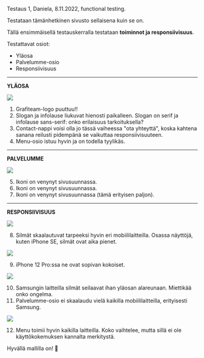 Testaus 1, Daniela, 8.11.2022, functional testing.

Testataan tämänhetkinen sivusto sellaisena kuin se on. 

Tällä ensimmäisellä testauskerralla testataan **toiminnot ja responsiivisuus**.

Testattavat osiot:
- Yläosa
- Palvelumme-osio
- Responsiivisuus


____________________________________________


**YLÄOSA**


![](https://gitlab.labranet.jamk.fi/AC8393/grafiteam-projekti/-/raw/master/dokumentit/50-Testaushallinta/testauskuvat/grafiteam_testaus_ylaosa.jpg)

1. Grafiteam-logo puuttuu!!
2. Slogan ja infolause liukuvat hienosti paikalleen. Slogan on serif ja infolause sans-serif: onko erilaisuus tarkoituksella?
3. Contact-nappi voisi olla jo tässä vaiheessa "ota yhteyttä", koska kahtena sanana reilusti pidempänä se vaikuttaa responsiivisuuteen.
4. Menu-osio istuu hyvin ja on todella tyylikäs.


_____________________________________________


**PALVELUMME**


![](https://gitlab.labranet.jamk.fi/AC8393/grafiteam-projekti/-/raw/master/dokumentit/50-Testaushallinta/testauskuvat/grafiteam_testaus_palvelumme.jpg)

5. Ikoni on venynyt sivusuunnassa.
6. Ikoni on venynyt sivusuunnassa.
7. Ikoni on venynyt sivusuunnassa (tämä erityisen paljon).


____________________________________________


**RESPONSIIVISUUS**


![](https://gitlab.labranet.jamk.fi/AC8393/grafiteam-projekti/-/raw/master/dokumentit/50-Testaushallinta/testauskuvat/grafiteam_testaus_iphoneSE.jpg)

8. Silmät skaalautuvat tarpeeksi hyvin eri mobiililaitteilla. Osassa näyttöjä, kuten iPhone SE, silmät ovat aika pienet.

![](https://gitlab.labranet.jamk.fi/AC8393/grafiteam-projekti/-/raw/master/dokumentit/50-Testaushallinta/testauskuvat/grafiteam_testaus_iphone12Pro.jpg)

9. iPhone 12 Pro:ssa ne ovat sopivan kokoiset.

![](https://gitlab.labranet.jamk.fi/AC8393/grafiteam-projekti/-/raw/master/dokumentit/50-Testaushallinta/testauskuvat/grafiteam_testaus_samsungGalaxyS8.jpg)

10. Samsungin laitteilla silmät seilaavat ihan yläosan alareunaan. Miettikää onko ongelma.
11. Palvelumme-osio ei skaalaudu vielä kaikilla mobiililaitteilla, erityisesti Samsung.

![](https://gitlab.labranet.jamk.fi/AC8393/grafiteam-projekti/-/raw/master/dokumentit/50-Testaushallinta/testauskuvat/grafiteam_testaus_menuiPhone12.jpg)

12. Menu toimii hyvin kaikilla laitteilla. Koko vaihtelee, mutta sillä ei ole käyttökokemuksen kannalta merkitystä.

Hyvällä mallilla on! 🦄



